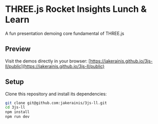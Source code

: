 # THREE.js Rocket Insights Lunch & Learn
A fun presentation demoing core fundamental of THREE.js

## Preview
Visit the demos directly in your browser: [https://jakerainis.github.io/3js-ll/public](https://jakerainis.github.io/3js-ll/public)

## Setup
Clone this repository and install its dependencies:

```bash
git clone git@github.com:jakerainis/3js-ll.git
cd 3js-ll
npm install
npm run dev
```

